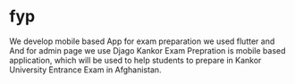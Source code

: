 # fyp
We develop mobile based App for exam preparation we used flutter and And for admin page we use Djago Kankor Exam Prepration is mobile based application, which will be used to help students to prepare in Kankor University Entrance Exam in Afghanistan.
